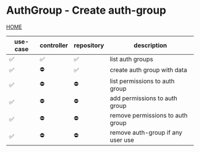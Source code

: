 # AuthGroup - Create auth-group

[HOME](../../README.md)

| use-case | controller | repository | description                       |
| -------- | ---------- | ---------- | --------------------------------- |
| ✅       | ✅         | ✅         | list auth groups                  |
| ✅       | ⛔️        | ✅         | create auth group with data       |
| ✅       | ⛔️        | ⛔️        | list permissions to auth group    |
| ✅       | ⛔️        | ⛔️        | add permissions to auth group     |
| ✅       | ⛔️        | ⛔️        | remove permissions to auth group  |
| ✅       | ⛔️        | ⛔️        | remove auth-group if any user use |
